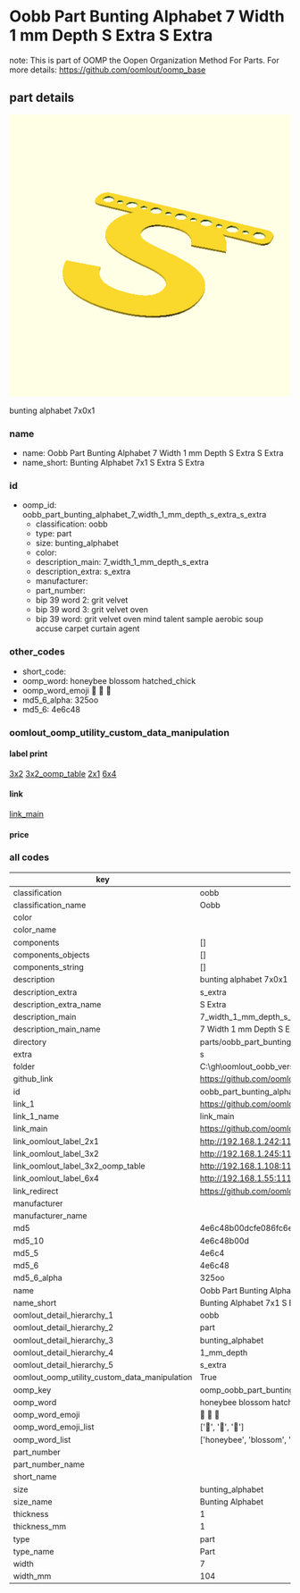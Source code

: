 # Oobb Part Bunting Alphabet 7 Width 1 mm Depth S Extra S Extra  

note: This is part of OOMP the Oopen Organization Method For Parts. For more details: https://github.com/oomlout/oomp_base

##  part details
  

[![](3dpr.png)](3dpr.png)

bunting alphabet 7x0x1



### name
* name: Oobb Part Bunting Alphabet 7 Width 1 mm Depth S Extra S Extra
* name_short: Bunting Alphabet 7x1 S Extra S Extra
### id
* oomp_id: oobb_part_bunting_alphabet_7_width_1_mm_depth_s_extra_s_extra
  * classification: oobb
  * type: part
  * size: bunting_alphabet
  * color: 
  * description_main: 7_width_1_mm_depth_s_extra
  * description_extra: s_extra
  * manufacturer: 
  * part_number: 
  * bip 39 word 2: grit velvet
  * bip 39 word 3: grit velvet oven
  * bip 39 word: grit velvet oven mind talent sample aerobic soup accuse carpet curtain agent

### other_codes
* short_code: 
* oomp_word: honeybee blossom hatched_chick
* oomp_word_emoji :honeybee: :blossom: :hatched_chick:
* md5_6_alpha: 325oo
* md5_6: 4e6c48






### oomlout_oomp_utility_custom_data_manipulation
#### label print
[3x2](http://192.168.1.245:1112/?label=oomp%20325oo)
[3x2_oomp_table](http://192.168.1.108:1112/?label=oomp%20325oo)
[2x1](http://192.168.1.242:1112/?label=oomp%20325oo)
[6x4](http://192.168.1.55:1112/?label=oomp%20325oo)    

#### link

[link_main](https://github.com/oomlout/oomlout_oobb_version_4_generated_parts/tree/main/navigation_oomp/oobb/part/bunting_alphabet/7_width_1_mm_depth_s_extra/s_extra/part)                              

#### price







### all codes 
| key | value |  
| --- | --- |  
| classification | oobb |  
| classification_name | Oobb |  
| color |  |  
| color_name |  |  
| components | [] |  
| components_objects | [] |  
| components_string | [] |  
| description | bunting alphabet 7x0x1 |  
| description_extra | s_extra |  
| description_extra_name | S Extra |  
| description_main | 7_width_1_mm_depth_s_extra |  
| description_main_name | 7 Width 1 mm Depth S Extra |  
| directory | parts/oobb_part_bunting_alphabet_7_width_1_mm_depth_s_extra_s_extra |  
| extra | s |  
| folder | C:\gh\oomlout_oobb_version_4_generated_parts\parts\oobb_part_bunting_alphabet_7_width_1_mm_depth_s_extra_s_extra |  
| github_link | https://github.com/oomlout/oomlout_oomp_part_src/tree/main/parts/oobb_part_bunting_alphabet_7_width_1_mm_depth_s_extra_s_extra |  
| id | oobb_part_bunting_alphabet_7_width_1_mm_depth_s_extra_s_extra |  
| link_1 | https://github.com/oomlout/oomlout_oobb_version_4_generated_parts/tree/main/navigation_oomp/oobb/part/bunting_alphabet/7_width_1_mm_depth_s_extra/s_extra/part |  
| link_1_name | link_main |  
| link_main | https://github.com/oomlout/oomlout_oobb_version_4_generated_parts/tree/main/navigation_oomp/oobb/part/bunting_alphabet/7_width_1_mm_depth_s_extra/s_extra/part |  
| link_oomlout_label_2x1 | http://192.168.1.242:1112/?label=oomp%20325oo |  
| link_oomlout_label_3x2 | http://192.168.1.245:1112/?label=oomp%20325oo |  
| link_oomlout_label_3x2_oomp_table | http://192.168.1.108:1112/?label=oomp%20325oo |  
| link_oomlout_label_6x4 | http://192.168.1.55:1112/?label=oomp%20325oo |  
| link_redirect | https://github.com/oomlout/oomlout_oobb_version_4_generated_parts/tree/main/parts/oobb_bunting_alphabet_07_01_ex_s |  
| manufacturer |  |  
| manufacturer_name |  |  
| md5 | 4e6c48b00dcfe086fc6eb8cf3bbc8335 |  
| md5_10 | 4e6c48b00d |  
| md5_5 | 4e6c4 |  
| md5_6 | 4e6c48 |  
| md5_6_alpha | 325oo |  
| name | Oobb Part Bunting Alphabet 7 Width 1 mm Depth S Extra S Extra |  
| name_short | Bunting Alphabet 7x1 S Extra S Extra |  
| oomlout_detail_hierarchy_1 | oobb |  
| oomlout_detail_hierarchy_2 | part |  
| oomlout_detail_hierarchy_3 | bunting_alphabet |  
| oomlout_detail_hierarchy_4 | 1_mm_depth |  
| oomlout_detail_hierarchy_5 | s_extra |  
| oomlout_oomp_utility_custom_data_manipulation | True |  
| oomp_key | oomp_oobb_part_bunting_alphabet_7_width_1_mm_depth_s_extra_s_extra |  
| oomp_word | honeybee blossom hatched_chick |  
| oomp_word_emoji | :honeybee: :blossom: :hatched_chick: |  
| oomp_word_emoji_list | [':honeybee:', ':blossom:', ':hatched_chick:'] |  
| oomp_word_list | ['honeybee', 'blossom', 'hatched_chick'] |  
| part_number |  |  
| part_number_name |  |  
| short_name |  |  
| size | bunting_alphabet |  
| size_name | Bunting Alphabet |  
| thickness | 1 |  
| thickness_mm | 1 |  
| type | part |  
| type_name | Part |  
| width | 7 |  
| width_mm | 104 |  
